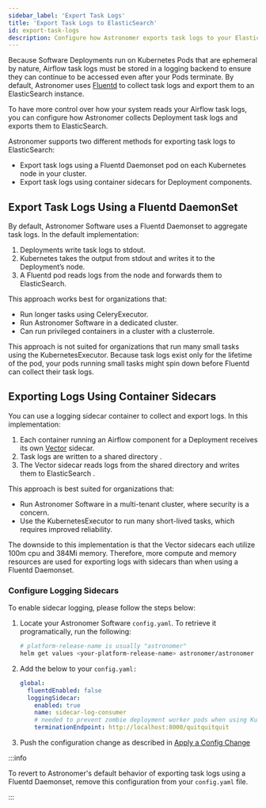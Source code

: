 ```yaml
---
sidebar_label: 'Export Task Logs'
title: 'Export Task Logs to ElasticSearch'
id: export-task-logs
description: Configure how Astronomer exports task logs to your ElasticSearch instance.
---
```


Because Software Deployments run on Kubernetes Pods that are ephemeral by nature, Airflow task logs must be stored in a logging backend to ensure they can continue to be accessed even after your Pods terminate. By default, Astronomer uses [Fluentd](https://www.fluentd.org/) to collect task logs and export them to an ElasticSearch instance.

To have more control over how your system reads your Airflow task logs, you can configure how Astronomer collects Deployment task logs and exports them to ElasticSearch.

Astronomer supports two different methods for exporting task logs to ElasticSearch:

- Export task logs using a Fluentd Daemonset pod on each Kubernetes node in your cluster.
- Export task logs using container sidecars for Deployment components.

## Export Task Logs Using a Fluentd DaemonSet

By default, Astronomer Software uses a Fluentd Daemonset to aggregate task logs. In the default implementation:

1. Deployments write task logs to stdout.
2. Kubernetes takes the output from stdout and writes it to the Deployment’s node.
3. A Fluentd pod reads logs from the node and forwards them to ElasticSearch.

This approach works best for organizations that:

- Run longer tasks using CeleryExecutor.
- Run Astronomer Software in a dedicated cluster.
- Can run privileged containers in a cluster with a clusterrole.

This approach is not suited for organizations that run many small tasks using the KubernetesExecutor. Because task logs exist only for the lifetime of the pod, your pods running small tasks might spin down before Fluentd can collect their task logs.

## Exporting Logs Using Container Sidecars

You can use a logging sidecar container to collect and export logs. In this implementation:

1. Each container running an Airflow component for a Deployment receives its own [Vector](https://vector.dev/) sidecar.
2. Task logs are written to a shared directory .
3. The Vector sidecar reads logs from the shared directory and writes them to ElasticSearch .

This approach is best suited for organizations that:

- Run Astronomer Software in a multi-tenant cluster, where security is a concern.
- Use the KubernetesExecutor to run many short-lived tasks, which requires improved reliability.

The downside to this implementation is that the Vector sidecars each utilize 100m cpu and 384Mi memory. Therefore, more compute and memory resources are used for exporting logs with sidecars than when using a Fluentd Daemonset.

### Configure Logging Sidecars

To enable sidecar logging, please follow the steps below:

1. Locate your Astronomer Software `config.yaml`. To retrieve it programatically, run the following:

    ```bash
    # platform-release-name is usually "astronomer"
    helm get values <your-platform-release-name> astronomer/astronomer -n astronomer
    ```

2. Add the below to your `config.yaml:`

    ```yaml
    global:
      fluentdEnabled: false
      loggingSidecar:
        enabled: true
        name: sidecar-log-consumer
        # needed to prevent zombie deployment worker pods when using KubernetesExecutor
        terminationEndpoint: http://localhost:8000/quitquitquit
    ```

3. Push the configuration change as described in [Apply a Config Change](https://docs.astronomer.io/software/apply-platform-config)


:::info

To revert to Astronomer's default behavior of exporting task logs using a Fluentd Daemonset, remove this configuration from your `config.yaml` file.

:::
